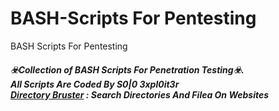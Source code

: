 # BASH-Scripts For Pentesting
BASH Scripts For Pentesting<br>
<h5>☣️Collection of BASH Scripts For Penetration Testing☣️.<br>
All Scripts Are Coded By S0|0 3xpl0it3r<br>
<a href="https://github.com/T-Tools/BASH-Scripts/blob/main/bruster.sh">Directory Bruster</a> : Search Directories And Filea On Websites<br>
